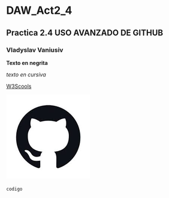 # DAW_Act2_4
## Practica 2.4 USO AVANZADO DE GITHUB
### Vladyslav Vaniusiv

**Texto en negrita**

_texto en cursiva_

[W3Scools](https://www.w3schools.com/git/default.asp)

![imagen GitHub](images.jpg)

`codigo` 

